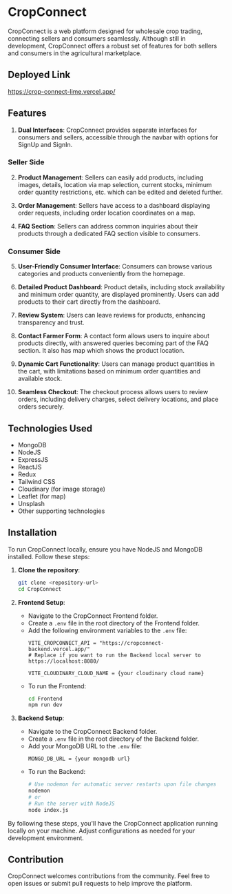 # CropConnect

CropConnect is a web platform designed for wholesale crop trading, connecting sellers and consumers seamlessly. Although still in development, CropConnect offers a robust set of features for both sellers and consumers in the agricultural marketplace.

## Deployed Link

https://crop-connect-lime.vercel.app/

## Features

1. **Dual Interfaces**: CropConnect provides separate interfaces for consumers and sellers, accessible through the navbar with options for SignUp and SignIn.

### Seller Side

2. **Product Management**: Sellers can easily add products, including images, details, location via map selection, current stocks, minimum order quantity restrictions, etc. which can be edited and deleted further.

3. **Order Management**: Sellers have access to a dashboard displaying order requests, including order location coordinates on a map.

4. **FAQ Section**: Sellers can address common inquiries about their products through a dedicated FAQ section visible to consumers.

### Consumer Side

5. **User-Friendly Consumer Interface**: Consumers can browse various categories and products conveniently from the homepage.

6. **Detailed Product Dashboard**: Product details, including stock availability and minimum order quantity, are displayed prominently. Users can add products to their cart directly from the dashboard.

7. **Review System**: Users can leave reviews for products, enhancing transparency and trust.

8. **Contact Farmer Form**: A contact form allows users to inquire about products directly, with answered queries becoming part of the FAQ section. It also has map which shows the product location.

9. **Dynamic Cart Functionality**: Users can manage product quantities in the cart, with limitations based on minimum order quantities and available stock.

10. **Seamless Checkout**: The checkout process allows users to review orders, including delivery charges, select delivery locations, and place orders securely.

## Technologies Used

- MongoDB
- NodeJS
- ExpressJS
- ReactJS
- Redux
- Tailwind CSS
- Cloudinary (for image storage)
- Leaflet (for map)
- Unsplash
- Other supporting technologies

## Installation

To run CropConnect locally, ensure you have NodeJS and MongoDB installed. Follow these steps:

1. **Clone the repository**:
    ```bash
    git clone <repository-url>
    cd CropConnect
    ```

2. **Frontend Setup**:
    - Navigate to the CropConnect Frontend folder.
    - Create a `.env` file in the root directory of the Frontend folder.
    - Add the following environment variables to the `.env` file:
        ```plaintext
        VITE_CROPCONNECT_API = "https://cropconnect-backend.vercel.app/" 
        # Replace if you want to run the Backend local server to https://localhost:8080/
        
        VITE_CLOUDINARY_CLOUD_NAME = {your cloudinary cloud name}
        ```
    - To run the Frontend:
        ```bash
        cd Frontend
        npm run dev
        ```

3. **Backend Setup**:
    - Navigate to the CropConnect Backend folder.
    - Create a `.env` file in the root directory of the Backend folder.
    - Add your MongoDB URL to the `.env` file:
        ```plaintext
        MONGO_DB_URL = {your mongodb url}
        ```
    - To run the Backend:
        ```bash
        # Use nodemon for automatic server restarts upon file changes
        nodemon
        # or
        # Run the server with NodeJS
        node index.js
        ```

By following these steps, you'll have the CropConnect application running locally on your machine. Adjust configurations as needed for your development environment.

## Contribution

CropConnect welcomes contributions from the community. Feel free to open issues or submit pull requests to help improve the platform.
